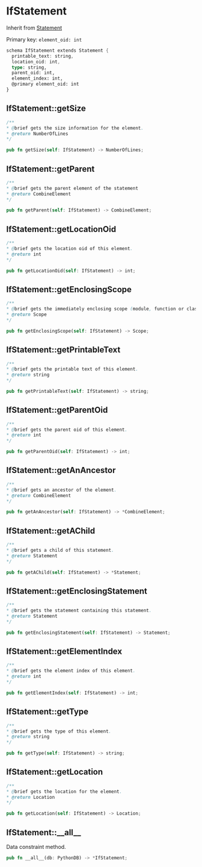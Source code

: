 # IfStatement

Inherit from [Statement](./Statement.md)

Primary key: `element_oid: int`

```rust
schema IfStatement extends Statement {
  printable_text: string,
  location_oid: int,
  type: string,
  parent_oid: int,
  element_index: int,
  @primary element_oid: int
}
```
## IfStatement::getSize

```java
/**
* @brief gets the size information for the element.
* @return NumberOfLines
*/
```
```rust
pub fn getSize(self: IfStatement) -> NumberOfLines;
```
## IfStatement::getParent

```java
/**
* @brief gets the parent element of the statement
* @return CombineElement 
*/
```
```rust
pub fn getParent(self: IfStatement) -> CombineElement;
```
## IfStatement::getLocationOid

```java
/**
* @brief gets the location oid of this element.
* @return int
*/
```
```rust
pub fn getLocationOid(self: IfStatement) -> int;
```
## IfStatement::getEnclosingScope

```java
/**
* @brief gets the immediately enclosing scope (module, function or class) whose body contains this statement.
* @return Scope 
*/
```
```rust
pub fn getEnclosingScope(self: IfStatement) -> Scope;
```
## IfStatement::getPrintableText

```java
/**
* @brief gets the printable text of this element.
* @return string
*/
```
```rust
pub fn getPrintableText(self: IfStatement) -> string;
```
## IfStatement::getParentOid

```java
/**
* @brief gets the parent oid of this element.
* @return int
*/
```
```rust
pub fn getParentOid(self: IfStatement) -> int;
```
## IfStatement::getAnAncestor

```java
/**
* @brief gets an ancestor of the element.
* @return CombineElement 
*/
```
```rust
pub fn getAnAncestor(self: IfStatement) -> *CombineElement;
```
## IfStatement::getAChild

```java
/**
* @brief gets a child of this statement.
* @return Statement 
*/
```
```rust
pub fn getAChild(self: IfStatement) -> *Statement;
```
## IfStatement::getEnclosingStatement

```java
/**
* @brief gets the statement containing this statement.
* @return Statement 
*/
```
```rust
pub fn getEnclosingStatement(self: IfStatement) -> Statement;
```
## IfStatement::getElementIndex

```java
/**
* @brief gets the element index of this element.
* @return int
*/
```
```rust
pub fn getElementIndex(self: IfStatement) -> int;
```
## IfStatement::getType

```java
/**
* @brief gets the type of this element.
* @return string
*/
```
```rust
pub fn getType(self: IfStatement) -> string;
```
## IfStatement::getLocation

```java
/**
* @brief gets the location for the element.
* @return Location
*/
```
```rust
pub fn getLocation(self: IfStatement) -> Location;
```
## IfStatement::\_\_all\_\_

Data constraint method.

```rust
pub fn __all__(db: PythonDB) -> *IfStatement;
```
